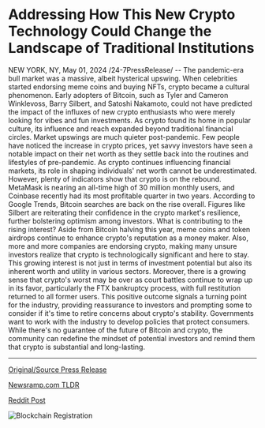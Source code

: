# Addressing How This New Crypto Technology Could Change the Landscape of Traditional Institutions

NEW YORK, NY, May 01, 2024 /24-7PressRelease/ -- The pandemic-era bull market was a massive, albeit hysterical upswing. When celebrities started endorsing meme coins and buying NFTs, crypto became a cultural phenomenon. Early adopters of Bitcoin, such as Tyler and Cameron Winklevoss, Barry Silbert, and Satoshi Nakamoto, could not have predicted the impact of the influxes of new crypto enthusiasts who were merely looking for vibes and fun investments. As crypto found its home in popular culture, its influence and reach expanded beyond traditional financial circles.  Market upswings are much quieter post-pandemic. Few people have noticed the increase in crypto prices, yet savvy investors have seen a notable impact on their net worth as they settle back into the routines and lifestyles of pre-pandemic. As crypto continues influencing financial markets, its role in shaping individuals' net worth cannot be underestimated.  However, plenty of indicators show that crypto is on the rebound. MetaMask is nearing an all-time high of 30 million monthly users, and Coinbase recently had its most profitable quarter in two years. According to Google Trends, Bitcoin searches are back on the rise overall. Figures like Silbert are reiterating their confidence in the crypto market's resilience, further bolstering optimism among investors.  What is contributing to the rising interest? Aside from Bitcoin halving this year, meme coins and token airdrops continue to enhance crypto's reputation as a money maker. Also, more and more companies are endorsing crypto, making many unsure investors realize that crypto is technologically significant and here to stay. This growing interest is not just in terms of investment potential but also its inherent worth and utility in various sectors.  Moreover, there is a growing sense that crypto's worst may be over as court battles continue to wrap up in its favor, particularly the FTX bankruptcy process, with full restitution returned to all former users. This positive outcome signals a turning point for the industry, providing reassurance to investors and prompting some to consider if it's time to retire concerns about crypto's stability.  Governments want to work with the industry to develop policies that protect consumers. While there's no guarantee of the future of Bitcoin and crypto, the community can redefine the mindset of potential investors and remind them that crypto is substantial and long-lasting. 

---

[Original/Source Press Release](https://www.24-7pressrelease.com/press-release/510534/addressing-how-this-new-crypto-technology-could-change-the-landscape-of-traditional-institutions)
                    

[Newsramp.com TLDR](https://newsramp.com/curated-news/crypto-market-sees-cultural-shift-and-quiet-upswing-post-pandemic/4ae0f2958592b09a82eaf392c77d91b1) 

 



[Reddit Post](https://www.reddit.com/r/CryptoNewsInfo/comments/1chfw7p/crypto_market_sees_cultural_shift_and_quiet/) 



![Blockchain Registration](https://cdn.newsramp.app/24-7PressRelease/qrcode/245/1/chipcw32.webp)